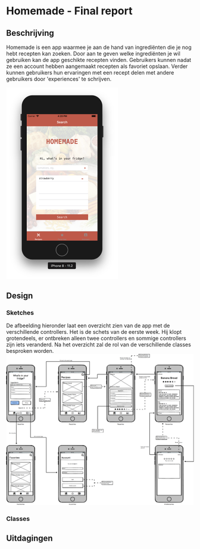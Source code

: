 # Homemade - Final report

## Beschrijving
Homemade is een app waarmee je aan de hand van ingrediënten die je nog hebt recepten kan zoeken. Door aan te geven welke ingrediënten je wil gebruiken kan de app geschikte recepten vinden. Gebruikers kunnen nadat ze een account hebben aangemaakt recepten als favoriet opslaan. Verder kunnen gebruikers hun ervaringen met een recept delen met andere gebruikers door 'experiences' te schrijven.

<img src=https://github.com/gavinschipper/programmeerproject/blob/master/doc/1.png width="300">

## Design

### Sketches
De afbeelding hieronder laat een overzicht zien van de app met de verschillende controllers. Het is de schets van de eerste week. Hij klopt grotendeels, er ontbreken alleen twee controllers en sommige controllers zijn iets veranderd. Na het overzicht zal de rol van de verschillende classes besproken worden.
<img src=https://github.com/gavinschipper/programmeerproject/blob/master/doc/newFlow.png>

### Classes

## Uitdagingen
